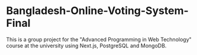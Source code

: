 # Bangladesh-Online-Voting-System-Final

This is a group project for the "Advanced Programming in Web Technology" course at the university using Next.js, PostgreSQL and MongoDB.
